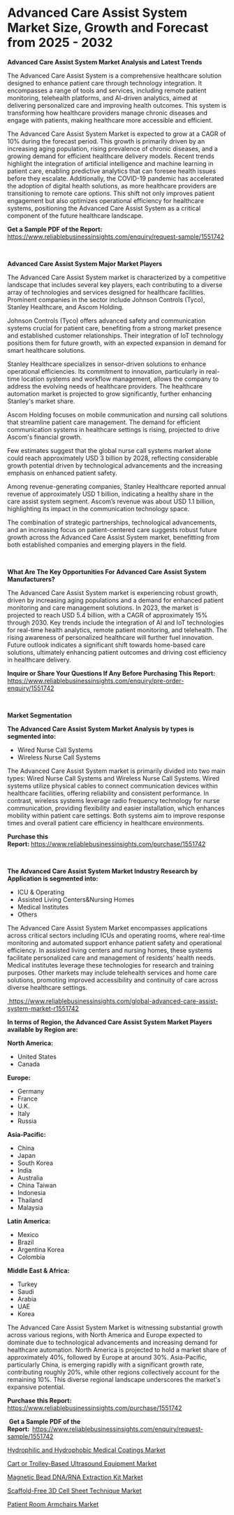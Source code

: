 <p><h1>Advanced Care Assist System Market Size, Growth and Forecast from 2025 - 2032</h1></p><p><strong>Advanced Care Assist System Market Analysis and Latest Trends</strong></p>
<p><p>The Advanced Care Assist System is a comprehensive healthcare solution designed to enhance patient care through technology integration. It encompasses a range of tools and services, including remote patient monitoring, telehealth platforms, and AI-driven analytics, aimed at delivering personalized care and improving health outcomes. This system is transforming how healthcare providers manage chronic diseases and engage with patients, making healthcare more accessible and efficient.</p><p>The Advanced Care Assist System Market is expected to grow at a CAGR of 10% during the forecast period. This growth is primarily driven by an increasing aging population, rising prevalence of chronic diseases, and a growing demand for efficient healthcare delivery models. Recent trends highlight the integration of artificial intelligence and machine learning in patient care, enabling predictive analytics that can foresee health issues before they escalate. Additionally, the COVID-19 pandemic has accelerated the adoption of digital health solutions, as more healthcare providers are transitioning to remote care options. This shift not only improves patient engagement but also optimizes operational efficiency for healthcare systems, positioning the Advanced Care Assist System as a critical component of the future healthcare landscape.</p></p>
<p><strong>Get a Sample PDF of the Report:&nbsp;</strong> <a href="https://www.reliablebusinessinsights.com/enquiry/request-sample/1551742?utm_campaign=1837&utm_medium=2&utm_source=Github&utm_content=ia&utm_term=04032025&utm_id=advanced-care-assist-system">https://www.reliablebusinessinsights.com/enquiry/request-sample/1551742</a></p>
<p>&nbsp;</p>
<p><strong>Advanced Care Assist System Major Market Players</strong></p>
<p><p>The Advanced Care Assist System market is characterized by a competitive landscape that includes several key players, each contributing to a diverse array of technologies and services designed for healthcare facilities. Prominent companies in the sector include Johnson Controls (Tyco), Stanley Healthcare, and Ascom Holding.</p><p>Johnson Controls (Tyco) offers advanced safety and communication systems crucial for patient care, benefiting from a strong market presence and established customer relationships. Their integration of IoT technology positions them for future growth, with an expected expansion in demand for smart healthcare solutions.</p><p>Stanley Healthcare specializes in sensor-driven solutions to enhance operational efficiencies. Its commitment to innovation, particularly in real-time location systems and workflow management, allows the company to address the evolving needs of healthcare providers. The healthcare automation market is projected to grow significantly, further enhancing Stanley's market share.</p><p>Ascom Holding focuses on mobile communication and nursing call solutions that streamline patient care management. The demand for efficient communication systems in healthcare settings is rising, projected to drive Ascom's financial growth. </p><p>Few estimates suggest that the global nurse call systems market alone could reach approximately USD 3 billion by 2028, reflecting considerable growth potential driven by technological advancements and the increasing emphasis on enhanced patient safety.</p><p>Among revenue-generating companies, Stanley Healthcare reported annual revenue of approximately USD 1 billion, indicating a healthy share in the care assist system segment. Ascom’s revenue was about USD 1.1 billion, highlighting its impact in the communication technology space.</p><p>The combination of strategic partnerships, technological advancements, and an increasing focus on patient-centered care suggests robust future growth across the Advanced Care Assist System market, benefitting from both established companies and emerging players in the field.</p></p>
<p>&nbsp;</p>
<p><strong>What Are The Key Opportunities For Advanced Care Assist System Manufacturers?</strong></p>
<p><p>The Advanced Care Assist System market is experiencing robust growth, driven by increasing aging populations and a demand for enhanced patient monitoring and care management solutions. In 2023, the market is projected to reach USD 5.4 billion, with a CAGR of approximately 15% through 2030. Key trends include the integration of AI and IoT technologies for real-time health analytics, remote patient monitoring, and telehealth. The rising awareness of personalized healthcare will further fuel innovation. Future outlook indicates a significant shift towards home-based care solutions, ultimately enhancing patient outcomes and driving cost efficiency in healthcare delivery.</p></p>
<p><strong>Inquire or Share Your Questions If Any Before Purchasing This Report:</strong> <a href="https://www.reliablebusinessinsights.com/enquiry/pre-order-enquiry/1551742?utm_campaign=1837&utm_medium=2&utm_source=Github&utm_content=ia&utm_term=04032025&utm_id=advanced-care-assist-system">https://www.reliablebusinessinsights.com/enquiry/pre-order-enquiry/1551742</a></p>
<p>&nbsp;</p>
<p><strong>Market Segmentation</strong></p>
<p><strong>The Advanced Care Assist System Market Analysis by types is segmented into:</strong></p>
<p><ul><li>Wired Nurse Call Systems</li><li>Wireless Nurse Call Systems</li></ul></p>
<p><p>The Advanced Care Assist System market is primarily divided into two main types: Wired Nurse Call Systems and Wireless Nurse Call Systems. Wired systems utilize physical cables to connect communication devices within healthcare facilities, offering reliability and consistent performance. In contrast, wireless systems leverage radio frequency technology for nurse communication, providing flexibility and easier installation, which enhances mobility within patient care settings. Both systems aim to improve response times and overall patient care efficiency in healthcare environments.</p></p>
<p><strong>Purchase this Report:&nbsp;</strong><a href="https://www.reliablebusinessinsights.com/purchase/1551742?utm_campaign=1837&utm_medium=2&utm_source=Github&utm_content=ia&utm_term=04032025&utm_id=advanced-care-assist-system">https://www.reliablebusinessinsights.com/purchase/1551742</a></p>
<p>&nbsp;</p>
<p><strong>The Advanced Care Assist System Market Industry Research by Application is segmented into:</strong></p>
<p><ul><li>ICU & Operating</li><li>Assisted Living Centers&Nursing Homes</li><li>Medical Institutes</li><li>Others</li></ul></p>
<p><p>The Advanced Care Assist System Market encompasses applications across critical sectors including ICUs and operating rooms, where real-time monitoring and automated support enhance patient safety and operational efficiency. In assisted living centers and nursing homes, these systems facilitate personalized care and management of residents’ health needs. Medical institutes leverage these technologies for research and training purposes. Other markets may include telehealth services and home care solutions, promoting improved accessibility and continuity of care across diverse healthcare settings.</p></p>
<p><a href="https://www.reliablebusinessinsights.com/global-advanced-care-assist-system-market-r1551742?utm_campaign=1837&utm_medium=2&utm_source=Github&utm_content=ia&utm_term=04032025&utm_id=advanced-care-assist-system">&nbsp;https://www.reliablebusinessinsights.com/global-advanced-care-assist-system-market-r1551742</a></p>
<p><strong>In terms of Region, the Advanced Care Assist System Market Players available by Region are:</strong></p>
<p>
    <p> <strong> North America: </strong>
        <ul>
            <li>United States</li>
            <li>Canada</li>
        </ul>
        </p> 
    <p> <strong> Europe: </strong>
        <ul>
            <li>Germany</li>
            <li>France</li>
            <li>U.K.</li>
            <li>Italy</li>
            <li>Russia</li>
        </ul>
        </p> 
    <p> <strong> Asia-Pacific: </strong>
        <ul>
            <li>China</li>
            <li>Japan</li>
            <li>South Korea</li>
            <li>India</li>
            <li>Australia</li>
            <li>China Taiwan</li>
            <li>Indonesia</li>
            <li>Thailand</li>
            <li>Malaysia</li>
        </ul>
        </p> 
    <p> <strong> Latin America: </strong>
        <ul>
            <li>Mexico</li>
            <li>Brazil</li>
            <li>Argentina Korea</li>
            <li>Colombia</li>
        </ul>
        </p> 
    <p> <strong> Middle East & Africa: </strong>
        <ul>
            <li>Turkey</li>
            <li>Saudi</li>
            <li>Arabia</li>
            <li>UAE</li>
            <li>Korea</li>
        </ul>
    </p>
    </p>
<p><p>The Advanced Care Assist System Market is witnessing substantial growth across various regions, with North America and Europe expected to dominate due to technological advancements and increasing demand for healthcare automation. North America is projected to hold a market share of approximately 40%, followed by Europe at around 30%. Asia-Pacific, particularly China, is emerging rapidly with a significant growth rate, contributing roughly 20%, while other regions collectively account for the remaining 10%. This diverse regional landscape underscores the market's expansive potential.</p></p>
<p><strong>Purchase this Report: </strong><a href="https://www.reliablebusinessinsights.com/purchase/1551742?utm_campaign=1837&utm_medium=2&utm_source=Github&utm_content=ia&utm_term=04032025&utm_id=advanced-care-assist-system">https://www.reliablebusinessinsights.com/purchase/1551742</a></p>
<p>&nbsp;<strong>Get a Sample PDF of the Report:&nbsp;&nbsp;</strong><a href="https://www.reliablebusinessinsights.com/enquiry/request-sample/1551742?utm_campaign=1837&utm_medium=2&utm_source=Github&utm_content=ia&utm_term=04032025&utm_id=advanced-care-assist-system">https://www.reliablebusinessinsights.com/enquiry/request-sample/1551742</a></p>
<p><strong></strong></p>
<p><p><a href="https://github.com/dekamrapinq1/Market-Research-Report-List-1/blob/main/hydrophilic-and-hydrophobic-medical-coatings-market.md?utm_campaign=1837&utm_medium=2&utm_source=Github&utm_content=ia&utm_term=04032025&utm_id=advanced-care-assist-system">Hydrophilic and Hydrophobic Medical Coatings Market</a></p><p><a href="https://github.com/khifzaba/Market-Research-Report-List-1/blob/main/cart-or-trolley-based-ultrasound-equipment-market.md?utm_campaign=1837&utm_medium=2&utm_source=Github&utm_content=ia&utm_term=04032025&utm_id=advanced-care-assist-system">Cart or Trolley-Based Ultrasound Equipment Market</a></p><p><a href="https://github.com/dumanelina6v/Market-Research-Report-List-1/blob/main/magnetic-bead-dnarna-extraction-kit-market.md?utm_campaign=1837&utm_medium=2&utm_source=Github&utm_content=ia&utm_term=04032025&utm_id=advanced-care-assist-system">Magnetic Bead DNA/RNA Extraction Kit Market</a></p><p><a href="https://github.com/spineamosa0e/Market-Research-Report-List-1/blob/main/scaffold-free-3d-cell-sheet-technique-market.md?utm_campaign=1837&utm_medium=2&utm_source=Github&utm_content=ia&utm_term=04032025&utm_id=advanced-care-assist-system">Scaffold-Free 3D Cell Sheet Technique Market</a></p><p><a href="https://github.com/welfmimon/Market-Research-Report-List-1/blob/main/patient-room-armchairs-market.md?utm_campaign=1837&utm_medium=2&utm_source=Github&utm_content=ia&utm_term=04032025&utm_id=advanced-care-assist-system">Patient Room Armchairs Market</a></p></p>